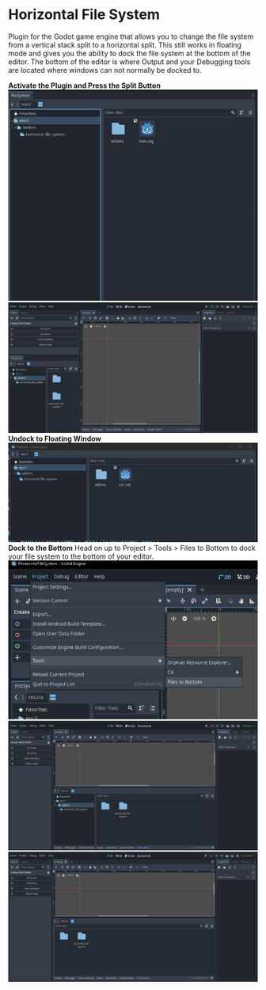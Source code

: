 # Horizontal File System
 Plugin for the Godot game engine that allows you to change the file system from a vertical stack split to a horizontal split. This still works in floating mode and gives you the ability to dock the file system at the bottom of the editor. The bottom of the editor is where Output and your Debugging tools are located where windows can not normally be docked to.


**Activate the Plugin and Press the Split Button**
<img src="hubimages/DockedDefault.png" >
<img src="hubimages/DockedDefault2.png" >
<br>
**Undock to Floating Window**
<img src="hubimages/FloatingWindow.png" >
<br>
**Dock to the Bottom**
Head on up to Project > Tools > Files to Bottom to dock your file system to the bottom of your editor.
<br>
<img src="hubimages/Tool.png" >
<img src="hubimages/BottomDock.png" >
<img src="hubimages/BottomDock2.png" >
<br><br>

